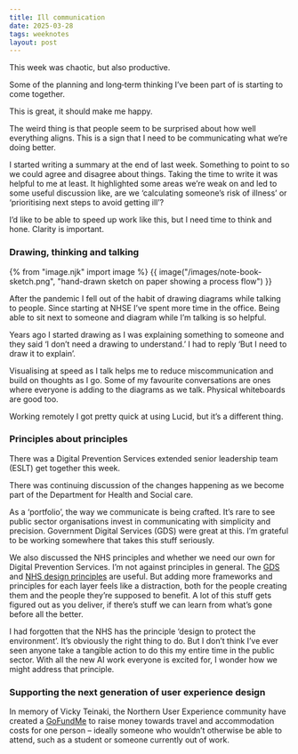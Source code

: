 ```yaml
---
title: Ill communication
date: 2025-03-28
tags: weeknotes
layout: post
---
```


This week was chaotic, but also productive.

Some of the planning and long‑term thinking I’ve been part of is starting to come together.

This is great, it should make me happy.

The weird thing is that people seem to be surprised about how well everything aligns. This is a sign that I need to be communicating what we’re doing better.

I started writing a summary at the end of last week. Something to point to so we could agree and disagree about things. Taking the time to write it was helpful to me at least. It highlighted some areas we’re weak on and led to some useful discussion like, are we ‘calculating someone’s risk of illness’ or ‘prioritising next steps to avoid getting ill’?

I’d like to be able to speed up work like this, but I need time to think and hone. Clarity is important.

### Drawing, thinking and talking

{% from "image.njk" import image %}
{{ image("/images/note-book-sketch.png", "hand-drawn sketch on paper showing a process flow") }}

After the pandemic I fell out of the habit of drawing diagrams while talking to people. Since starting at NHSE I’ve spent more time in the office. Being able to sit next to someone and diagram while I’m talking is so helpful.

Years ago I started drawing as I was explaining something to someone and they said ‘I don’t need a drawing to understand.’ I had to reply ‘But I need to draw it to explain’.

Visualising at speed as I talk helps me to reduce miscommunication and build on thoughts as I go. Some of my favourite conversations are ones where everyone is adding to the diagrams as we talk. Physical whiteboards are good too.

Working remotely I got pretty quick at using Lucid, but it’s a different thing.

### Principles about principles

There was a Digital Prevention Services extended senior leadership team (ESLT) get together this week.

There was continuing discussion of the changes happening as we become part of the Department for Health and Social care.

As a ‘portfolio’, the way we communicate is being crafted. It’s rare to see public sector organisations invest in communicating with simplicity and precision. Government Digital Services (GDS) were great at this. I’m grateful to be working somewhere that takes this stuff seriously.

We also discussed the NHS principles and whether we need our own for Digital Prevention Services. I’m not against principles in general. The [GDS](https://www.gov.uk/guidance/government-design-principles) and [NHS design principles](https://service-manual.nhs.uk/design-system/design-principles) are useful. But adding more frameworks and principles for each layer feels like a distraction, both for the people creating them and the people they’re supposed to benefit. A lot of this stuff gets figured out as you deliver, if there’s stuff we can learn from what’s gone before all the better.

I had forgotten that the NHS has the principle ‘design to protect the environment’. It’s obviously the right thing to do. But I don’t think I’ve ever seen anyone take a tangible action to do this my entire time in the public sector. With all the new AI work everyone is excited for, I wonder how we might address that principle.

### Supporting the next generation of user experience design

In memory of Vicky Teinaki, the Northern User Experience community have created a [GoFundMe](https://www.gofundme.com/f/honouring-vicky-teinaki-a-legacy-of-learning-and-sharing?attribution_id=sl:002069fd-4c8c-4557-aaa4-35205c42beb8&lang=en_US&utm_campaign=man_sharesheet_dash&utm_content=amp13_c-amp14_t1&utm_medium=customer&utm_source=copy_link) to raise money towards travel and accommodation costs for one person – ideally someone who wouldn’t otherwise be able to attend, such as a student or someone currently out of work.
